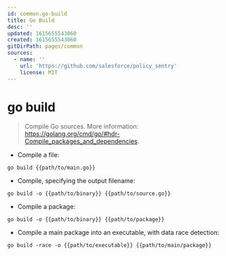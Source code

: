```yaml
---
id: common.go-build
title: Go Build
desc: ''
updated: 1615655543060
created: 1615655543060
gitDirPath: pages/common
sources:
  - name: ''
    url: 'https://github.com/salesforce/policy_sentry'
    license: MIT
---
```

# go build

> Compile Go sources.
> More information: <https://golang.org/cmd/go/#hdr-Compile_packages_and_dependencies>.

- Compile a file:

`go build {{path/to/main.go}}`

- Compile, specifying the output filename:

`go build -o {{path/to/binary}} {{path/to/source.go}}`

- Compile a package:

`go build -o {{path/to/binary}} {{path/to/package}}`

- Compile a main package into an executable, with data race detection:

`go build -race -o {{path/to/executable}} {{path/to/main/package}}`

